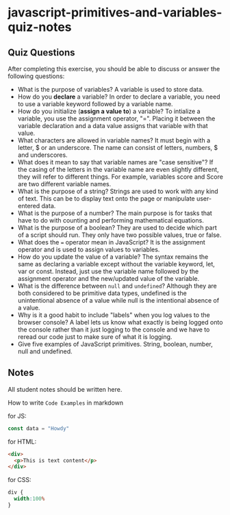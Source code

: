# javascript-primitives-and-variables-quiz-notes

## Quiz Questions

After completing this exercise, you should be able to discuss or answer the following questions:

- What is the purpose of variables?
A variable is used to store data.
- How do you **declare** a variable?
In order to declare a variable, you need to use a variable keyword followed by a variable name.
- How do you initialize (**assign a value to**) a variable?
To intialize a variable, you use the assignment operator, "=". Placing it between the variable declaration and a data value assigns that variable with that value.
- What characters are allowed in variable names?
It must begin with a letter, $ or an underscore. The name can consist of letters, numbers, $ and underscores.
- What does it mean to say that variable names are "case sensitive"?
If the casing of the letters in the variable name are even slightly different, they will refer to different things. For example, variables score and Score are two different variable names.
- What is the purpose of a string?
Strings are used to work with any kind of text. This can be to display text onto the page or manipulate user-entered data.
- What is the purpose of a number?
The main purpose is for tasks that have to do with counting and performing mathematical equations.
- What is the purpose of a boolean?
They are used to decide which part of a script should run. They only have two possible values, true or false.
- What does the `=` operator mean in JavaScript?
It is the assignment operator and is used to assign values to variables.
- How do you update the value of a variable?
The syntax remains the same as declaring a variable except without the variable keyword, let, var or const. Instead, just use the variable name followed by the assignment operator and the new/updated value of the variable.
- What is the difference between `null` and `undefined`?
Although they are both considered to be primitive data types, undefined is the unintentional absence of a value while null is the intentional absence of a value.
- Why is it a good habit to include "labels" when you log values to the browser console?
A label lets us know what exactly is being logged onto the console rather than it just logging to the console and we have to reread our code just to make sure of what it is logging.
- Give five examples of JavaScript primitives.
String, boolean, number, null and undefined.
## Notes

All student notes should be written here.


How to write `Code Examples` in markdown

for JS:
```javascript
const data = "Howdy"
```

for HTML:
```html
<div>
  <p>This is text content</p>
</div>
```

for CSS:
```css
div {
  width:100%
}
```
